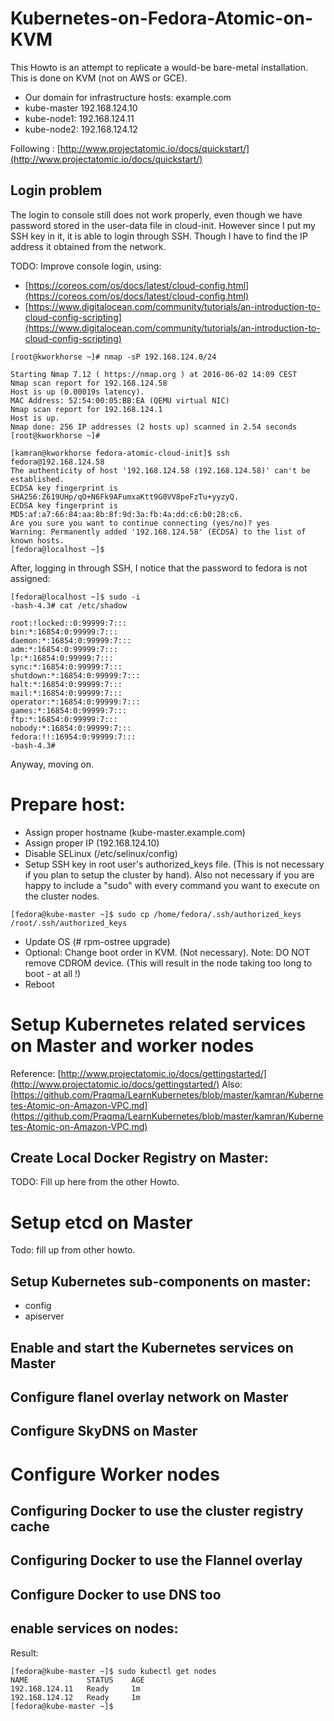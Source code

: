 # Kubernetes-on-Fedora-Atomic-on-KVM

This Howto is an attempt to replicate a would-be bare-metal installation. This is done on KVM (not on AWS or GCE).

* Our domain for infrastructure hosts: example.com
* kube-master 192.168.124.10
* kube-node1: 192.168.124.11
* kube-node2: 192.168.124.12


Following : [http://www.projectatomic.io/docs/quickstart/](http://www.projectatomic.io/docs/quickstart/)

## Login problem
The login to console still does not work properly, even though we have password stored in the user-data file in cloud-init. However since I put my SSH key in it, it is able to login through SSH. Though I have to find the IP address it obtained from the network.

TODO: Improve console login, using: 
* [https://coreos.com/os/docs/latest/cloud-config.html](https://coreos.com/os/docs/latest/cloud-config.html)
* [https://www.digitalocean.com/community/tutorials/an-introduction-to-cloud-config-scripting](https://www.digitalocean.com/community/tutorials/an-introduction-to-cloud-config-scripting)

```
[root@kworkhorse ~]# nmap -sP 192.168.124.0/24

Starting Nmap 7.12 ( https://nmap.org ) at 2016-06-02 14:09 CEST
Nmap scan report for 192.168.124.58
Host is up (0.00019s latency).
MAC Address: 52:54:00:05:BB:EA (QEMU virtual NIC)
Nmap scan report for 192.168.124.1
Host is up.
Nmap done: 256 IP addresses (2 hosts up) scanned in 2.54 seconds
[root@kworkhorse ~]# 
```

```
[kamran@kworkhorse fedora-atomic-cloud-init]$ ssh fedora@192.168.124.58
The authenticity of host '192.168.124.58 (192.168.124.58)' can't be established.
ECDSA key fingerprint is SHA256:Z619UHp/qO+N6Fk9AFumxaKtt9G0VV8peFzTu+yyzyQ.
ECDSA key fingerprint is MD5:af:a7:66:84:aa:8b:8f:9d:3a:fb:4a:dd:c6:b0:28:c6.
Are you sure you want to continue connecting (yes/no)? yes
Warning: Permanently added '192.168.124.58' (ECDSA) to the list of known hosts.
[fedora@localhost ~]$ 
``` 

After, logging in through SSH, I notice that the password to fedora is not assigned:

```
[fedora@localhost ~]$ sudo -i
-bash-4.3# cat /etc/shadow

root:!locked::0:99999:7:::
bin:*:16854:0:99999:7:::
daemon:*:16854:0:99999:7:::
adm:*:16854:0:99999:7:::
lp:*:16854:0:99999:7:::
sync:*:16854:0:99999:7:::
shutdown:*:16854:0:99999:7:::
halt:*:16854:0:99999:7:::
mail:*:16854:0:99999:7:::
operator:*:16854:0:99999:7:::
games:*:16854:0:99999:7:::
ftp:*:16854:0:99999:7:::
nobody:*:16854:0:99999:7:::
fedora:!!:16954:0:99999:7:::
-bash-4.3# 
```

Anyway, moving on.

# Prepare host:
* Assign proper hostname (kube-master.example.com)
* Assign proper IP (192.168.124.10)
* Disable SELinux (/etc/selinux/config)
* Setup SSH key in root user's authorized_keys file. (This is not necessary if you plan to setup the cluster by hand). Also not necessary if you are happy to include a "sudo" with every command you want to execute on the cluster nodes.

```
[fedora@kube-master ~]$ sudo cp /home/fedora/.ssh/authorized_keys /root/.ssh/authorized_keys
```
* Update OS (# rpm-ostree upgrade)
* Optional: Change boot order in KVM. (Not necessary). Note: DO NOT remove CDROM device. (This will result in the node taking too long to boot - at all !)
* Reboot




# Setup Kubernetes related services on Master and worker nodes
Reference: [http://www.projectatomic.io/docs/gettingstarted/](http://www.projectatomic.io/docs/gettingstarted/)
Also: [https://github.com/Praqma/LearnKubernetes/blob/master/kamran/Kubernetes-Atomic-on-Amazon-VPC.md](https://github.com/Praqma/LearnKubernetes/blob/master/kamran/Kubernetes-Atomic-on-Amazon-VPC.md)


## Create Local Docker Registry on Master:
TODO: Fill up here from the other Howto.


# Setup etcd on Master
Todo: fill up from other howto.

## Setup Kubernetes sub-components on master:

* config
* apiserver


## Enable and start the Kubernetes services on Master

## Configure flanel overlay network on Master

## Configure SkyDNS on Master


# Configure Worker nodes
## Configuring Docker to use the cluster registry cache


## Configuring Docker to use the Flannel overlay

## Configure Docker to use DNS too

## enable services on nodes:


Result:
```
[fedora@kube-master ~]$ sudo kubectl get nodes
NAME             STATUS    AGE
192.168.124.11   Ready     1m
192.168.124.12   Ready     1m
[fedora@kube-master ~]$ 
```

